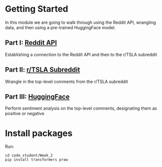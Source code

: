 # Getting Started
In this module we are going to walk through using the Reddit API, wrangling data, and then using a pre-trained HuggingFace model. 

## Part I: [Reddit API](https://www.reddit.com/dev/api/)
Establishing a connection to the Reddit API and then to the r/TSLA subreddit

## Part II:  [r/TSLA Subreddit](https://www.reddit.com/r/TSLA/)
Wrangle in the top-level comments from the r/TSLA subreddit

## Part III:  [HuggingFace](https://huggingface.co/docs/transformers/quicktour)
Perform sentiment analysis on the top-level comments, designating them as positive or negative

# Install packages
Run:
```
cd code_student/Week_2
pip install transformers praw
```
